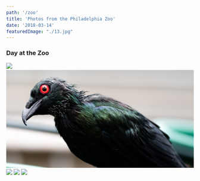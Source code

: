 ```yaml
---
path: '/zoo'
title: 'Photos from the Philadelphia Zoo'
date: '2018-03-14'
featuredImage: "./13.jpg"
---
```


### Day at the Zoo

![](16.jpg)
![](17.jpg)
![](18.jpg)
![](19.jpg)
![](20.jpg)
